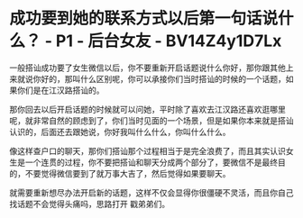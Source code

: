 # 成功要到她的联系方式以后第一句话说什么？ - P1 - 后台女友 - BV14Z4y1D7Lx

一般搭讪成功要了女生微信以后，你不要重新开启话题说什么你好，那你跟其他上来就说你好的，那叫什么区别呢，你可以承接你们当时搭讪的时候的一个话题，如果你们是在江汉路搭讪的。

那你回去以后开启话题的时候就可以问她，平时除了喜欢去江汉路还喜欢逛哪里呢，就非常自然的顾虑到了，你们当时见面的一个场景，但是如果你本来就是搭讪认识的，后面还去跟她说，你好我叫什么什么，你叫什么什么。

像这样查户口的聊天，那你们搭讪那个过程相当于是完全浪费了，而且其实认识女生是一个连贯的过程，你不要把搭讪和聊天分成两个部分了，要微信不是最终目的，不要觉得微信要到了就万事大吉了，然后觉得如果要聊天。

就需要重新想尽办法开启新的话题，这样不仅会显得你很僵硬不灵活，而且你自己找话题不会觉得头痛吗，思路打开 戳弟弟们。